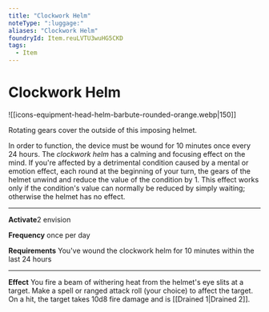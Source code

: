 ```yaml
---
title: "Clockwork Helm"
noteType: ":luggage:"
aliases: "Clockwork Helm"
foundryId: Item.reuLVTU3wuHG5CKD
tags:
  - Item
---
```


# Clockwork Helm
![[icons-equipment-head-helm-barbute-rounded-orange.webp|150]]

Rotating gears cover the outside of this imposing helmet.

In order to function, the device must be wound for 10 minutes once every 24 hours. The _clockwork helm_ has a calming and focusing effect on the mind. If you're affected by a detrimental condition caused by a mental or emotion effect, each round at the beginning of your turn, the gears of the helmet unwind and reduce the value of the condition by 1. This effect works only if the condition's value can normally be reduced by simply waiting; otherwise the helmet has no effect.

* * *

**Activate**2 envision

**Frequency** once per day

**Requirements** You've wound the clockwork helm for 10 minutes within the last 24 hours

* * *

**Effect** You fire a beam of withering heat from the helmet's eye slits at a target. Make a spell or ranged attack roll (your choice) to affect the target. On a hit, the target takes 10d8 fire damage and is [[Drained 1|Drained 2]].
